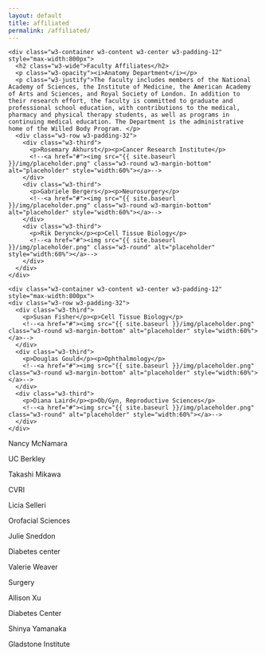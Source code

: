 ```yaml
---
layout: default
title: affiliated
permalink: /affiliated/
---
```

<!-- Page content -->

<div class="w3-content w3-padding" style="max-width:1564px">

<!-- The Faculty Section -->
    <div class="w3-container w3-content w3-center w3-padding-12" style="max-width:800px">
      <h2 class="w3-wide">Faculty Affiliates</h2>
      <p class="w3-opacity"><i>Anatomy Department</i></p>
      <p class="w3-justify">The faculty includes members of the National Academy of Sciences, the Institute of Medicine, the American Academy of Arts and Sciences, and Royal Society of London. In addition to their research effort, the faculty is committed to graduate and professional school education, with contributions to the medical, pharmacy and physical therapy students, as well as programs in continuing medical education. The Department is the administrative home of the Willed Body Program. </p>
      <div class="w3-row w3-padding-32">
        <div class="w3-third">
          <p>Rosemary Akhurst</p><p>Cancer Research Institute</p>
          <!--<a href="#"><img src="{{ site.baseurl }}/img/placeholder.png" class="w3-round w3-margin-bottom" alt="placeholder" style="width:60%"></a>-->
        </div>
        <div class="w3-third">
          <p>Gabriele Bergers</p><p>Neurosurgery</p>
          <!--<a href="#"><img src="{{ site.baseurl }}/img/placeholder.png" class="w3-round w3-margin-bottom" alt="placeholder" style="width:60%"></a>-->
        </div>
        <div class="w3-third">
          <p>Rik Derynck</p><p>Cell Tissue Biology</p>
          <!--<a href="#"><img src="{{ site.baseurl }}/img/placeholder.png" class="w3-round" alt="placeholder" style="width:60%"></a>-->
        </div>
      </div>
    </div>

    <div class="w3-container w3-content w3-center w3-padding-12" style="max-width:800px">
    <div class="w3-row w3-padding-32">
      <div class="w3-third">
        <p>Susan Fisher</p><p>Cell Tissue Biology</p>
        <!--<a href="#"><img src="{{ site.baseurl }}/img/placeholder.png" class="w3-round w3-margin-bottom" alt="placeholder" style="width:60%"></a>-->
      </div>
      <div class="w3-third">
        <p>Douglas Gould</p><p>Ophthalmology</p>
        <!--<a href="#"><img src="{{ site.baseurl }}/img/placeholder.png" class="w3-round w3-margin-bottom" alt="placeholder" style="width:60%"></a>-->
      </div>
      <div class="w3-third">
        <p>Diana Laird</p><p>Ob/Gyn, Reproductive Sciences</p>
        <!--<a href="#"><img src="{{ site.baseurl }}/img/placeholder.png" class="w3-round" alt="placeholder" style="width:60%"></a>-->
      </div>
    </div>
  </div>

  <div class="w3-container w3-content w3-center w3-padding-12" style="max-width:800px">
  <div class="w3-row w3-padding-32">
    <div class="w3-third">
      <p>Nancy McNamara</p><p>UC Berkley</p>
      <!--<a href="#"><img src="{{ site.baseurl }}/img/placeholder.png" class="w3-round w3-margin-bottom" alt="placeholder" style="width:60%"></a>-->
    </div>
    <div class="w3-third">
      <p>Takashi Mikawa</p><p>CVRI</p>
      <!--<a href="#"><img src="{{ site.baseurl }}/img/placeholder.png" class="w3-round w3-margin-bottom" alt="placeholder" style="width:60%"></a>-->
    </div>
    <div class="w3-third">
      <p>Licia Selleri</p><p>Orofacial Sciences</p>
      <!--<a href="#"><img src="{{ site.baseurl }}/img/placeholder.png" class="w3-round" alt="placeholder" style="width:60%"></a>-->
    </div>
  </div>
  </div>

  <div class="w3-container w3-content w3-center w3-padding-12" style="max-width:800px">
  <div class="w3-row w3-padding-32">
    <div class="w3-third">
      <p>Julie Sneddon</p><p>Diabetes center</p>
      <!--<a href="#"><img src="{{ site.baseurl }}/img/placeholder.png" class="w3-round w3-margin-bottom" alt="placeholder" style="width:60%"></a>-->
    </div>
    <div class="w3-third">
      <p>Valerie Weaver</p><p>Surgery</p>
      <!--<a href="#"><img src="{{ site.baseurl }}/img/placeholder.png" class="w3-round w3-margin-bottom" alt="placeholder" style="width:60%"></a>-->
    </div>
    <div class="w3-third">
      <p>Allison Xu</p><p>Diabetes Center</p>
      <!--<a href="#"><img src="{{ site.baseurl }}/img/placeholder.png" class="w3-round" alt="placeholder" style="width:60%"></a>-->
    </div>
  </div>
  </div>

  <div class="w3-container w3-content w3-center w3-padding-12" style="max-width:800px">
  <div class="w3-row w3-padding-32">
    <div class="w3-third">
      <p>Shinya Yamanaka</p><p>Gladstone Institute</p>
      <!--<a href="#"><img src="{{ site.baseurl }}/img/placeholder.png" class="w3-round w3-margin-bottom" alt="placeholder" style="width:60%"></a>-->
    </div>
  </div>
  </div>
